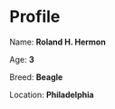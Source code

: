 # Profile

Name: **Roland H. Hermon**


Age: **3**


Breed: **Beagle**


Location: **Philadelphia**
